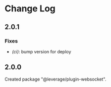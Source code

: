 # Change Log

## 2.0.1

### Fixes

- _(ci)_: bump version for deploy


## 2.0.0

Created package "@leverage/plugin-websocket".

